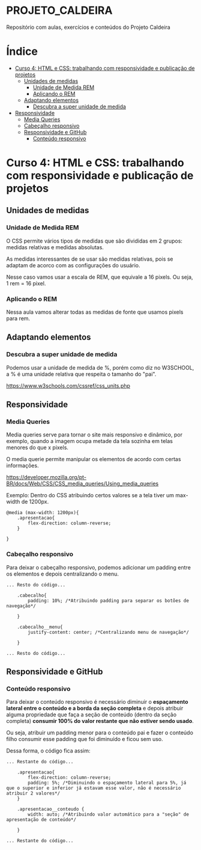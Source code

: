 # PROJETO_CALDEIRA


 Repositório com aulas, exercícios e conteúdos do Projeto Caldeira

# Índice

- [Curso 4: HTML e CSS: trabalhando com responsividade e publicação de projetos](#curso-4-html-e-css-trabalhando-com-responsividade-e-publicação-de-projetos)
  - [Unidades de medidas](#unidades-de-medidas)
    - [Unidade de Medida REM](#unidade-de-medida-rem)
    - [Aplicando o REM](#aplicando-o-rem)
  - [Adaptando elementos](#adaptando-elementos)
    - [Descubra a super unidade de medida](#descubra-a-super-unidade-de-medida)
- [Responsividade](#responsividade)
  - [Media Queries](#media-queries)
  - [Cabeçalho responsivo](#cabeçalho-responsivo)
  - [Responsividade e GitHub](#responsividade-e-github)
    - [Conteúdo responsivo](#conteúdo-responsivo)

 # Curso 4:  HTML e CSS: trabalhando com responsividade e publicação de projetos

## Unidades de medidas
### Unidade de Medida REM
O CSS permite vários tipos de medidas que são divididas em 2 grupos: medidas relativas e medidas absolutas.

As medidas interessantes de se usar são medidas relativas, pois se adaptam de acorco com as configurações do usuário.

Nesse caso vamos usar a escala de REM, que equivale a 16 pixels. Ou seja, 1 rem = 16 pixel.

### Aplicando o REM

Nessa aula vamos alterar todas as medidas de fonte que usamos pixels para rem.

## Adaptando elementos
### Descubra a super unidade de medida
Podemos usar a unidade de medida de %, porém como diz no W3SCHOOL, a % é uma unidade relativa que respeita o tamanho do "pai".

https://www.w3schools.com/cssref/css_units.php


## Responsividade

### Media Queries

Media queries serve para tornar o site mais responsivo e dinâmico, por exemplo, quando a imagem ocupa metade da tela sozinha em telas menores do que x pixels.

O media querie permite manipular os elementos de acordo com certas informações.

https://developer.mozilla.org/pt-BR/docs/Web/CSS/CSS_media_queries/Using_media_queries

Exemplo: Dentro do CSS atribuindo certos valores se a tela tiver um max-width de 1200px.

````
@media (max-width: 1200px){
    .apresentacao{
        flex-direction: column-reverse;
    }

}
````

### Cabeçalho responsivo

Para deixar o cabeçalho responsivo, podemos adicionar um padding entre os elementos e depois centralizando o menu.


````
... Resto do código... 

    .cabecalho{
        padding: 10%; /*Atribuindo padding para separar os botões de navegação*/

    }

    .cabecalho__menu{
        justify-content: center; /*Centralizando menu de navegação*/

    }

... Resto do código...
````

## Responsividade e GitHub

### Conteúdo responsivo

Para deixar o conteúdo responsivo é necessário diminuir o __espaçamento lateral entre o conteúdo e a borda da seção completa__ e depois atribuir alguma propriedade que faça a seção de conteúdo (dentro da seção completa) __consumir 100% do valor restante que não estiver sendo usado__.

Ou seja, atribuir um padding menor para o conteúdo pai e fazer o conteúdo filho consumir esse padding que foi diminuído e ficou sem uso.

Dessa forma, o código fica assim:

````
... Restante do código... 

    .apresentacao{
        flex-direction: column-reverse;
        padding: 5%; /*Diminuindo o espaçamento lateral para 5%, já que o superior e inferior já estavam esse valor, não é necessário atribuir 2 valores*/
    }

    .apresentacao__conteudo {
        width: auto; /*Atribuindo valor automático para a "seção" de apresentação de conteúdo*/

    }

... Restante do código...


````

